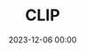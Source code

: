 ---
title: CLIP
date: 2023-12-06 00:00
modified: 2023-12-06 00:00
status: draft
aliases:
  -  Contrastive Language-Image Pretraining (CLIP)
---